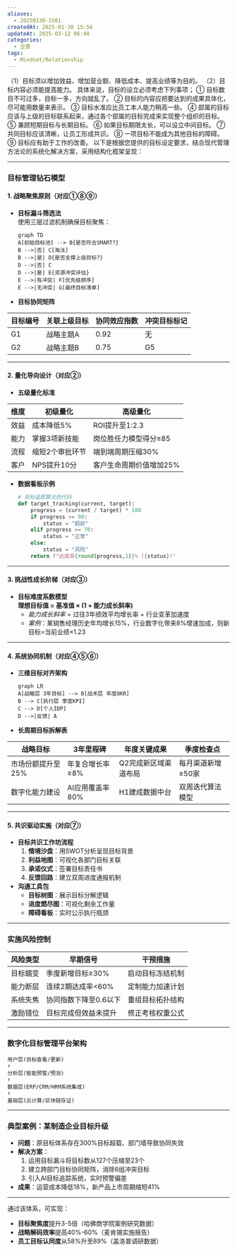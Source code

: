 ```yaml
---
aliases:
  - 20250130-1501
createdAt: 2025-01-30 15:56
updateAt: 2025-03-12 06:40
categories:
  - 企管
tags:
  - Mindset/Relationship
---
```

（1）目标须以增加效益、增加营业额、降低成本、提高业绩等为目的。
（2）目标内容必须能提高能力。
具体来说，目标的设立必须考虑下列事项；
① 目标数目不可过多，目标一多，方向就乱了。
② 目标的内容应把要达到的成果具体化，尽可能用数量来表示。
③ 目标水准应比员工本人能力稍高一些。
④ 部属的目标应该与上级的目标联系起来，通过各个部属的目标完成来实现整个组织的目标。
⑤ 兼顾短期目标与长期目标。
⑥ 如果目标期限太长，可以设立中间目标。
⑦ 共同目标应该清晰，让员工形成共识。
⑧ 一项目标不能成为其他目标的障碍。
⑨ 目标应有助于工作的改善。
以下是根据您提供的目标设定要求，结合现代管理方法论的系统化解决方案，采用结构化框架呈现：

---
### **目标管理钻石模型**
#### **1. 战略聚焦原则**（对应①⑧⑨）
- **目标漏斗筛选法**\
  使用三层过滤机制确保目标聚焦：
  ```mermaid
  graph TD
  A[初始目标池] --> B{是否符合SMART?}
  B -->|否| C[淘汰]
  B -->|是| D{是否支撑上级目标?}
  D -->|否| C
  D -->|是| E{资源冲突评估}
  E -->|有冲突| F[优先级排序]
  E -->|无冲突| G[最终目标清单]
  ```
- **目标协同矩阵**

| 目标编号 | 关联上级目标 | 协同效应指数 | 冲突目标标记 |
| ---- | ------ | ------ | ------ |
| G1   | 战略主题A  | 0.92   | 无      |
| G2   | 战略主题B  | 0.75   | G5     |

---
#### **2. 量化导向设计**（对应②）
- **五级量化标准**

| 维度 | 初级量化     | 高级量化          |
| -- | -------- | ------------- |
| 效益 | 成本降低5%   | ROI提升至1:2.3   |
| 能力 | 掌握3项新技能  | 岗位胜任力模型得分≥85  |
| 流程 | 缩短2个审批环节 | 端到端周期压缩30%    |
| 客户 | NPS提升10分 | 客户生命周期价值增加25% |
- **数据看板示例**
  ```python
  # 目标追踪算法伪代码
  def target_tracking(current, target):
      progress = (current / target) * 100
      if progress >= 90:
          status = "超前"
      elif progress >= 70:
          status = "正常" 
      else:
          status = "风险"
      return f"达成率{round(progress,1)}% ({status})"
  ```
---
#### **3. 挑战性成长阶梯**（对应③）
- **目标难度系数模型**\
  **理想目标值 = 基准值 × (1 + 能力成长斜率)**
  - _能力成长斜率_ = 过往3年绩效平均增长率 + 行业变革加速度
  - _案例_：某销售经理历史年均增长15%，行业数字化带来8%增速加成，则新目标=当前业绩×1.23
---
#### **4. 系统协同机制**（对应④⑤⑥）
- **三维目标对齐架构**
  ```mermaid
  graph LR
  A[战略层 3年目标] --> B[战术层 年度OKR]
  B --> C[执行层 季度KPI]
  C --> D[个人IDP]
  D -->|反馈| A
  ```
- **长周期目标拆解表**

| 战略目标       | 3年里程碑      | 年度关键成果      | 季度检查点      |
| ---------- | ---------- | ----------- | ---------- |
| 市场份额提升至25% | 年复合增长率≥8%  | Q2完成新区域渠道布局 | 每月渠道新增≥50家 |
| 数字化能力建设    | AI应用覆盖率80% | H1建成数据中台    | 双周迭代算法模型   |
---
#### **5. 共识驱动实施**（对应⑦）
- **目标共识工作坊流程**
  1. **情境沙盘**：用SWOT分析呈现目标背景
  2. **利益地图**：可视化各部门目标关联
  3. **承诺仪式**：签署目标责任书
  4. **反馈回路**：建立双周进度通报机制
- **沟通工具包**
  - **目标树图**：展示目标分解逻辑
  - **进度燃尽图**：可视化剩余工作量
  - **障碍看板**：实时公示执行瓶颈
---
### **实施风险控制**
| 风险类型 | 早期信号         | 干预措施     |
| ---- | ------------ | -------- |
| 目标蠕变 | 季度新增目标≥30%   | 启动目标冻结机制 |
| 能力断层 | 连续2期达成率<60%  | 定制能力加速计划 |
| 系统失焦 | 协同指数下降至0.6以下 | 重组目标拓扑结构 |
| 激励错位 | 目标完成但效益未提升   | 修正考核权重公式 |

---
### **数字化目标管理平台架构**
```
用户层(目标查看/更新)
↑
分析层(智能预警/预测)
↑
数据层(ERP/CRM/HRM系统集成)
↑
基础层(云计算/区块链存证)
```
---
### **典型案例：某制造企业目标升级**
- **问题**：原目标体系存在300%目标超载、部门墙导致协同失效
- **解决方案**：
  1. 运用目标漏斗将目标数从127个压缩至23个
  2. 建立跨部门目标协同矩阵，消除6组冲突目标
  3. 引入AI目标追踪系统，实时预警偏差
- **成果**：运营成本降低18%，新产品上市周期缩短41%
---
通过该体系，可实现：
- **目标聚焦度**提升3-5倍（哈佛商学院案例研究数据）
- **战略解码效率**提高40%-60%（麦肯锡实施报告）
- **员工目标认同度**从58%升至89%（盖洛普调研数据）

